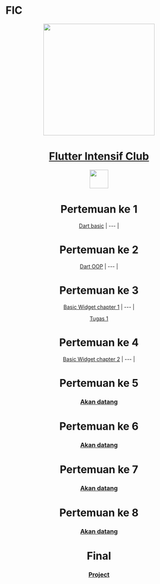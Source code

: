 # FIC


 <div align="center">
 
 <img src="https://user-images.githubusercontent.com/101007778/199781371-72fb975c-beae-423c-b6fd-8d0077c2cf0a.jpg" width="300" height="300" />
 
# [Flutter Intensif Club]()

<img src="https://badgen.net/pub/flutter-platform/xml" height="50" />

# Pertemuan ke 1

[Dart basic](https://github.com/msarifin29/FIC/tree/main/dart_language/dart_basic)
| --- |

# Pertemuan ke 2

[Dart OOP](https://github.com/msarifin29/FIC/tree/main/dart_language/dart_oop)
| --- |

# Pertemuan ke 3

[Basic Widget chapter 1](https://www.youtube.com/watch?v=xR3p-45soc0&list=PLQvQbJRJpIZ67MrVzPDOYtAs7wmFjmFUI&index=4)
| --- |

[Tugas 1 ](https://github.com/msarifin29/FIC/tree/main/flutter_framework/tugas1)

# Pertemuan ke 4

[Basic Widget chapter 2](https://www.youtube.com/watch?v=rEDeyIF1k_o&list=PLQvQbJRJpIZ67MrVzPDOYtAs7wmFjmFUI&index=7)
| --- |

# Pertemuan ke 5

### [Akan datang]()

# Pertemuan ke 6

### [Akan datang]()

# Pertemuan ke 7

### [Akan datang]()

# Pertemuan ke 8

### [Akan datang]()

# Final

### [Project]()


